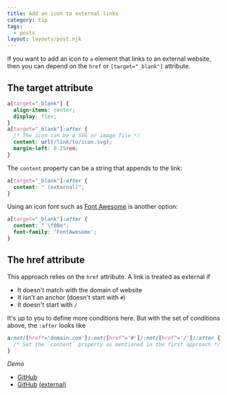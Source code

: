 ```yaml
---
title: Add an icon to external links
category: tip
tags:
  - posts
layout: layouts/post.njk
---
```


If you want to add an icon to `a` element that links to an external website, then you can depend on the `href` or `[target="_blank"]` attribute.

## The target attribute

```css
a[target="_blank"] {
  align-items: center;
  display: flex;
}
a[target="_blank"]:after {
  /* The icon can be a SVG or image file */
  content: url(/link/to/icon.svg);
  margin-left: 0.25rem;
}
```

The `content` property can be a string that appends to the link:

```css
a[target="_blank"]:after {
  content: " (external)";
}
```

Using an icon font such as [Font Awesome](https://fontawesome.com) is another option:

```css
a[target="_blank"]:after {
  content: " \f08e";
  font-family: 'FontAwesome';
}
```

## The href attribute

This approach relies on the `href` attribute. A link is treated as external if 

* It doesn't match with the domain of website
* It isn't an anchor (doesn't start with `#`)
* It doesn't start with `/`

It's up to you to define more conditions here. But with the set of conditions above, the `:after` looks like

```css
a:not([href*='domain.com']):not([href^='#']):not([href^='/']):after {
  /* Set the `content` property as mentioned in the first approach */
}
```

_Demo_

<style>
.demo__link {
  align-items: center;
  display: flex;
}
.demo__link--icon[target="_blank"]:after {
  content: url(/img/link.svg);
  margin-left: 0.25rem;
}
.demo__link--text[target="_blank"]:after {
  content: " (external)";
  margin-left: 0.25rem;
}
</style>

* <a class="demo__link demo__link--icon" href="https://github.com/phuoc-ng/frontend-tips" target="_blank">GitHub</a>
* <a class="demo__link demo__link--text" href="https://github.com/phuoc-ng/frontend-tips" target="_blank">GitHub</a>